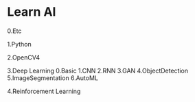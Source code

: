 # Learn AI

0.Etc

1.Python

2.OpenCV4

3.Deep Learning
  0.Basic
  1.CNN
  2.RNN
  3.GAN
  4.ObjectDetection
  5.ImageSegmentation
  6.AutoML

4.Reinforcement Learning
